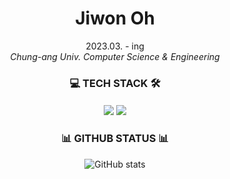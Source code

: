<div align=center> 
<h1 align="center"> Jiwon Oh </h1>
<p align="center">
  
2023.03. - ing    <br>    *Chung-ang Univ. Computer Science & Engineering*


<h3 align="center"> 💻 TECH STACK 🛠 </h3>
<h4 align="center"> <img src="https://img.shields.io/badge/python-%233776AB.svg?&style=for-the-badge&logo=python&logoColor=white" /> <img src="https://img.shields.io/badge/django-%23092E20.svg?&style=for-the-badge&logo=django&logoColor=white" /> </h4>


<h3 align="center"> 📊 GITHUB STATUS 📊 </h3>
<div align=center>	
  
![GitHub stats](https://github-readme-stats.vercel.app/api?username=ziwonii&show_icons=true&theme=buefy)
 
 </div>

